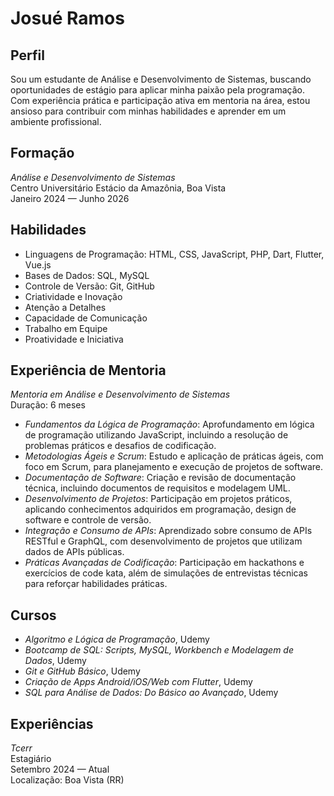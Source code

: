 # Josué Ramos

## Perfil
Sou um estudante de Análise e Desenvolvimento de Sistemas, buscando oportunidades de estágio para aplicar minha paixão pela programação. Com experiência prática e participação ativa em mentoria na área, estou ansioso para contribuir com minhas habilidades e aprender em um ambiente profissional.

## Formação
*Análise e Desenvolvimento de Sistemas*  
Centro Universitário Estácio da Amazônia, Boa Vista  
Janeiro 2024 — Junho 2026

## Habilidades
- Linguagens de Programação: HTML, CSS, JavaScript, PHP, Dart, Flutter, Vue.js
- Bases de Dados: SQL, MySQL
- Controle de Versão: Git, GitHub
- Criatividade e Inovação
- Atenção a Detalhes
- Capacidade de Comunicação
- Trabalho em Equipe
- Proatividade e Iniciativa

## Experiência de Mentoria
*Mentoria em Análise e Desenvolvimento de Sistemas*  
Duração: 6 meses  

- *Fundamentos da Lógica de Programação*: Aprofundamento em lógica de programação utilizando JavaScript, incluindo a resolução de problemas práticos e desafios de codificação.
- *Metodologias Ágeis e Scrum*: Estudo e aplicação de práticas ágeis, com foco em Scrum, para planejamento e execução de projetos de software.
- *Documentação de Software*: Criação e revisão de documentação técnica, incluindo documentos de requisitos e modelagem UML.
- *Desenvolvimento de Projetos*: Participação em projetos práticos, aplicando conhecimentos adquiridos em programação, design de software e controle de versão.
- *Integração e Consumo de APIs*: Aprendizado sobre consumo de APIs RESTful e GraphQL, com desenvolvimento de projetos que utilizam dados de APIs públicas.
- *Práticas Avançadas de Codificação*: Participação em hackathons e exercícios de code kata, além de simulações de entrevistas técnicas para reforçar habilidades práticas.

## Cursos
- *Algoritmo e Lógica de Programação*, Udemy
- *Bootcamp de SQL: Scripts, MySQL, Workbench e Modelagem de Dados*, Udemy
- *Git e GitHub Básico*, Udemy
- *Criação de Apps Android/iOS/Web com Flutter*, Udemy
- *SQL para Análise de Dados: Do Básico ao Avançado*, Udemy

## Experiências
*Tcerr*  
Estagiário  
Setembro 2024 — Atual  
Localização: Boa Vista (RR)
